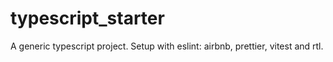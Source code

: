 # typescript_starter
A generic typescript project. Setup with eslint: airbnb, prettier, vitest and rtl. 
